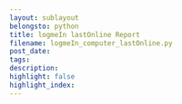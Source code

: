 ```yaml
---
layout: sublayout
belongsto: python
title: logmeIn lastOnline Report
filename: logmeIn_computer_lastOnline.py
post_date:
tags:
description:
highlight: false
highlight_index: 
---
```

